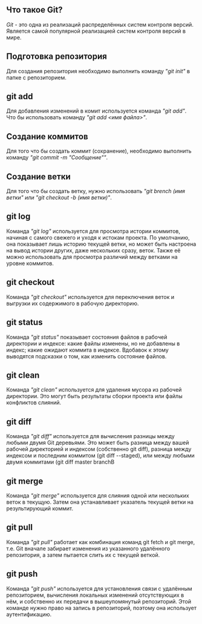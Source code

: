 ## Что  такое Git?

*Git* - это одна из реализаций распределённых систем контроля версий. Является самой популярной реализацией систем контроля версий в мире.

## Подготовка репозитория 

Для создания репозитория необходимо выполнить команду *"git init"* в папке с репозиторием.

## git add 

Для добавления изменений в комит используется команда *"git add"*. Что бы использовать команду *"git add <имя файла>"*.

## Создание коммитов

Для того что бы создать коммит (сохранение), необходимо выполнить команду *"git commit -m "Сообщение""*.

## Создание ветки

Для того что бы создать ветку, нужно использовать *"git brench (имя ветки" или "git checkout -b (имя ветки)"*.

## git log
Команда *"git log"* используется для просмотра истории коммитов, начиная с самого свежего и уходя к истокам проекта. По умолчанию, она показывает лишь историю текущей ветки, но может быть настроена на вывод истории других, даже нескольких сразу, веток. Также её можно использовать для просмотра различий между ветками на уровне коммитов.

## git checkout
Команда *"git checkout"* используется для переключения веток и выгрузки их содержимого в рабочую директорию.

## git status
Команда *"git status"* показывает состояния файлов в рабочей директории и индексе: какие файлы изменены, но не добавлены в индекс; какие ожидают коммита в индексе. Вдобавок к этому выводятся подсказки о том, как изменить состояние файлов.

## git clean
Команда *"git clean"* используется для удаления мусора из рабочей директории. Это могут быть результаты сборки проекта или файлы конфликтов слияний.
## git diff
Команда *"git diff"* используется для вычисления разницы между любыми двумя Git деревьями. Это может быть разница между вашей рабочей директорией и индексом (собственно git diff), разница между индексом и последним коммитом (git diff --staged), или между любыми двумя коммитами (git diff master branchB
## git merge
Команда *"git merge"* используется для слияния одной или нескольких веток в текущую. Затем она устанавливает указатель текущей ветки на результирующий коммит.

## git pull
Команда *"git pull"* работает как комбинация команд git fetch и git merge, т.е. Git вначале забирает изменения из указанного удалённого репозитория, а затем пытается слить их с текущей веткой.

## git push
Команда *"git push"* используется для установления связи с удалённым репозиторием, вычисления локальных изменений отсутствующих в нём, и собственно их передачи в вышеупомянутый репозиторий. Этой команде нужно право на запись в репозиторий, поэтому она использует аутентификацию.